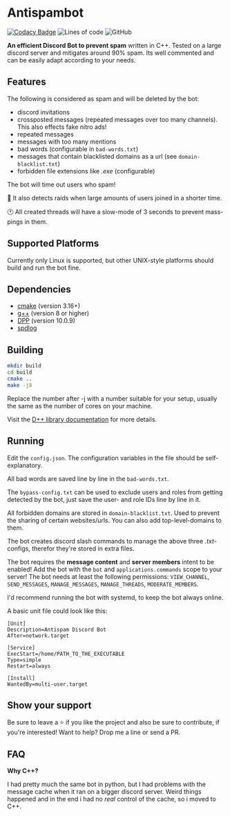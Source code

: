 # Antispambot

[![Codacy Badge](https://app.codacy.com/project/badge/Grade/9804970630774ee6b62a900404df2c04)](https://www.codacy.com/gh/Commandserver/Antispambot/dashboard?utm_source=github.com&amp;utm_medium=referral&amp;utm_content=Commandserver/Antispambot&amp;utm_campaign=Badge_Grade)
![Lines of code](https://img.shields.io/tokei/lines/github/Commandserver/Antispambot) 
![GitHub](https://img.shields.io/github/license/Commandserver/Antispambot) 

**An efficient Discord Bot to prevent spam** written in C++. Tested on a large discord server and mitigates around 90% spam. Its well commented and can be easily adapt according to your needs.

## Features

The following is considered as spam and will be deleted by the bot:
* discord invitations
* crossposted messages (repeated messages over too many channels). This also effects fake nitro ads!
* repeated messages
* messages with too many mentions
* bad words (configurable in `bad-words.txt`)
* messages that contain blacklisted domains as a url (see `domain-blacklist.txt`)
* forbidden file extensions like _.exe_ (configurable)

The bot will time out users who spam!

🤖 It also detects raids when large amounts of users joined in a shorter time.

🕐 All created threads will have a slow-mode of 3 seconds to prevent mass-pings in them.

## Supported Platforms

Currently only Linux is supported, but other UNIX-style platforms should build and run the bot fine.

## Dependencies
* [cmake](https://cmake.org/) (version 3.16+)
* [g++](https://gcc.gnu.org) (version 8 or higher)
* [DPP](https://github.com/brainboxdotcc/DPP) (version 10.0.9)
* [spdlog](https://github.com/gabime/spdlog)

## Building

```bash
mkdir build
cd build
cmake ..
make -j8
```

Replace the number after -j with a number suitable for your setup, usually the same as the number of cores on your machine.

Visit the [D++ library documentation](https://dpp.dev/) for more details.

## Running

Edit the `config.json`. The configuration variables in the file should be self-explanatory.

All bad words are saved line by line in the `bad-words.txt`.

The `bypass-config.txt` can be used to exclude users and roles from getting detected by the bot, just save the user- and role IDs line by line in it.

All forbidden domains are stored in `domain-blacklist.txt`. Used to prevent the sharing of certain websites/urls. You can also add top-level-domains to them.

The bot creates discord slash commands to manage the above three _.txt_-configs, therefor they're stored in extra files.

The bot requires the **message content** and **server members** intent to be enabled!
Add the bot with the `bot` and `applications.commands` scope to your server!
The bot needs at least the following permissions: `VIEW_CHANNEL`, `SEND_MESSAGES`, `MANAGE_MESSAGES`, `MANAGE_THREADS`, `MODERATE_MEMBERS`.

I'd recommend running the bot with systemd, to keep the bot always online.

A basic unit file could look like this:

```unit file (systemd)
[Unit]
Description=Antispam Discord Bot
After=network.target

[Service]
ExecStart=/home/PATH_TO_THE_EXECUTABLE
Type=simple
Restart=always

[Install]
WantedBy=multi-user.target
```

## Show your support

Be sure to leave a ⭐️ if you like the project and also be sure to contribute, if you're interested! Want to help? Drop me a line or send a PR.

## FAQ

**Why C++?**

I had pretty much the same bot in python, but I had problems with the message cache when it ran on a bigger discord server. Weird things happened and in the end i had no _real_ control of the cache, so i moved to C++.
